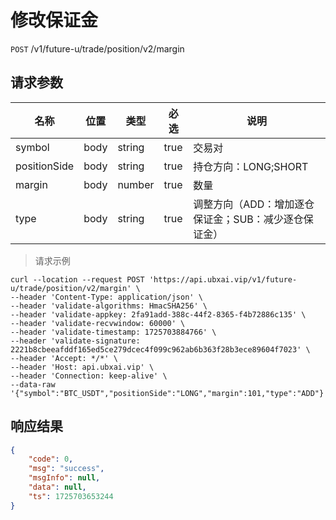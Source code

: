 # 修改保证金

`POST` /v1/future-u/trade/position/v2/margin

## 请求参数

| 名称           | 位置   | 类型     | 必选   | 说明                            |
|--------------|------|--------|------|-------------------------------|
| symbol       | body | string | true | 交易对                           |
| positionSide | body | string | true | 持仓方向：LONG;SHORT               |
| margin       | body | number | true | 数量                            |
| type         | body | string | true | 调整方向（ADD：增加逐仓保证金；SUB：减少逐仓保证金） |

> 请求示例

```shell
curl --location --request POST 'https://api.ubxai.vip/v1/future-u/trade/position/v2/margin' \
--header 'Content-Type: application/json' \
--header 'validate-algorithms: HmacSHA256' \
--header 'validate-appkey: 2fa91add-388c-44f2-8365-f4b72886c135' \
--header 'validate-recvwindow: 60000' \
--header 'validate-timestamp: 1725703884766' \
--header 'validate-signature: 2221b8cbeeafddf165ed5ce279dcec4f099c962ab6b363f28b3ece89604f7023' \
--header 'Accept: */*' \
--header 'Host: api.ubxai.vip' \
--header 'Connection: keep-alive' \
--data-raw '{"symbol":"BTC_USDT","positionSide":"LONG","margin":101,"type":"ADD"}'
```

## 响应结果

```json
{
    "code": 0,
    "msg": "success",
    "msgInfo": null,
    "data": null,
    "ts": 1725703653244
}
```

